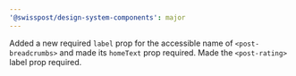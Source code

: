```yaml
---
'@swisspost/design-system-components': major
---
```


Added a new required `label` prop for the accessible name of `<post-breadcrumbs>` and made its `homeText` prop required. Made the `<post-rating>` label prop required.

